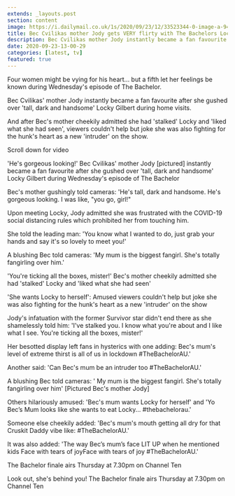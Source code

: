 ```yaml
---
extends: _layouts.post
section: content
image: https://i.dailymail.co.uk/1s/2020/09/23/12/33523344-0-image-a-94_1600860114010.jpg 
title: Bec Cvilikas mother Jody gets VERY flirty with The Bachelors Locky Gilbert 
description: Bec Cvilikas mother Jody instantly became a fan favourite after she gushed over tall, dark and handsome Locky Gilbert on Wednesdays episode of The Bachelor. 
date: 2020-09-23-13-00-29 
categories: [latest, tv] 
featured: true 
--- 
```



Four women might be vying for his heart... but a fifth let her feelings be known during Wednesday's episode of The Bachelor. 

Bec Cvilikas' mother Jody instantly became a fan favourite after she gushed over 'tall, dark and handsome' Locky Gilbert during home visits.

And after Bec's mother cheekily admitted she had 'stalked' Locky and 'liked what she had seen', viewers couldn't help but joke she was also fighting for the hunk's heart as a new 'intruder' on the show.

Scroll down for video

'He's gorgeous looking!' Bec Cvilikas' mother Jody [pictured] instantly became a fan favourite after she gushed over 'tall, dark and handsome' Locky Gilbert during Wednesday's episode of The Bachelor

Bec's mother gushingly told cameras: 'He's tall, dark and handsome. He's gorgeous looking. I was like, "you go, girl!"

Upon meeting Locky, Jody admitted she was frustrated with the COVID-19 social distancing rules which prohibited her from touching him. 

She told the leading man: 'You know what I wanted to do, just grab your hands and say it's so lovely to meet you!'

A blushing Bec told cameras: 'My mum is the biggest fangirl. She's totally fangirling over him.'  

'You're ticking all the boxes, mister!' Bec's mother cheekily admitted she had 'stalked' Locky and 'liked what she had seen'















'She wants Locky to herself': Amused viewers couldn't help but joke she was also fighting for the hunk's heart as a new 'intruder' on the show

Jody's infatuation with the former Survivor star didn't end there as she shamelessly told him: 'I've stalked you. I know what you're about and I like what I see. You're ticking all the boxes, mister!'

Her besotted display left fans in hysterics with one adding: Bec's mum's level of extreme thirst is all of us in lockdown #TheBachelorAU.'

Another said: 'Can Bec's mum be an intruder too #TheBachelorAU.'

A blushing Bec told cameras: ' My mum is the biggest fangirl. She's totally fangirling over him' [Pictured Bec's mother Jody] 

Others hilariously amused: 'Bec's mum wants Locky for herself' and 'Yo Bec’s Mum looks like she wants to eat Locky... #thebachelorau.' 

Someone else cheekily added: 'Bec's mum's mouth getting all dry for that Cruskit Daddy vibe like: #TheBachelorAU.'

It was also added: 'The way Bec’s mum’s face LIT UP when he mentioned kids Face with tears of joyFace with tears of joy #TheBachelorAU.' 

The Bachelor finale airs Thursday at 7.30pm on Channel Ten 

Look out, she's behind you! The Bachelor finale airs Thursday at 7.30pm on Channel Ten

